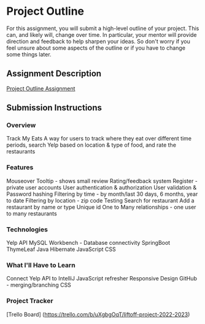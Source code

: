 # Project Outline
For this assignment, you will submit a high-level outline of your project. This can, and likely will, change over time. In particular, your mentor will provide direction and feedback to help sharpen your ideas. So don't worry if you feel unsure about some aspects of the outline or if you have to change some things later.

## Assignment Description
[Project Outline Assignment](https://education.launchcode.org/liftoff/modules/assignments/project-outline)


## Submission Instructions

### Overview
Track My Eats
A way for users to track where they eat over different time periods, search Yelp based on location & type of food, and rate the restaurants

### Features
Mouseover Tooltip - shows small review
Rating/feedback system
Register - private user accounts 
User authentication & authorization
User validation & Password hashing
Filtering by time - by month/last 30 days, 6 months, year to date
Filtering by location - zip code
Testing
Search for restaurant 
Add a restaurant by name or type
Unique id
One to Many relationships - one user to many restaurants

### Technologies
Yelp API
MySQL Workbench - Database connectivity
SpringBoot
ThymeLeaf
Java
Hibernate
JavaScript
CSS

### What I'll Have to Learn
Connect Yelp API to IntelliJ 
JavaScript refresher
Responsive Design
GitHub - merging/branching
CSS

### Project Tracker
[Trello Board] (https://trello.com/b/uXgbgOqT/liftoff-project-2022-2023)
